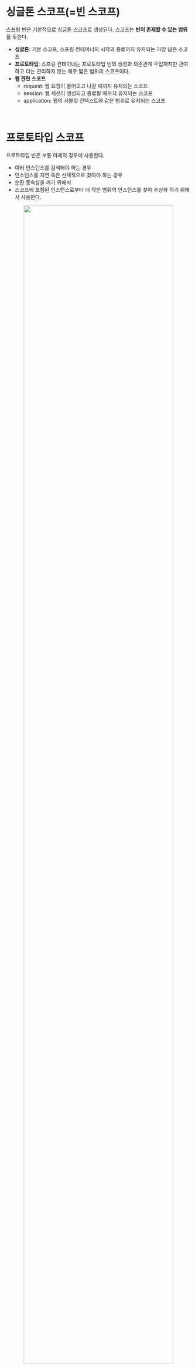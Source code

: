 # 싱글톤 스코프(=빈 스코프)

스프링 빈은 기본적으로 싱글톤 스코프로 생성된다. 스코프는 **빈이 존재할 수 있는 범위**를 뜻한다.

- **싱글톤**: 기본 스코프, 스프링 컨테이너의 시작과 종료까지 유지되는 가장 넓은 스코프
- **프로토타입**: 스프링 컨테이너는 프로토타입 빈의 생성과 의존관계 주입까지만 관여하고 더는 관리하지 않는 매우 짧은 범위의 스코프이다.
- **웹 관련 스코프**
    - request: 웹 요청이 들어오고 나갈 때까지 유지되는 스코프
    - session: 웹 세션이 생성되고 종료될 때까지 유지되는 스코프
    - application: 웹의 서블릿 컨텍스트와 같은 범위로 유지되는 스코프

&nbsp;

# 프로토타입 스코프

프로토타입 빈은 보통 아래의 경우에 사용한다.

- 여러 인스턴스를 검색해야 하는 경우
- 인스턴스를 지연 혹은 선택적으로 찾아야 하는 경우
- 순환 종속성을 깨기 위해서
- 스코프에 포함된 인스턴스로부터 더 작은 범위의 인스턴스를 찾아 추상화 하기 위해서 사용한다.

<div align="center">
    <img src="../img/9-1-1.png" width="90%" />
</div>

&nbsp;

- 싱글톤 빈 → **컨테이너 생성 시점**에서 같이 생성되고 초기화, **항상 같은 인스턴스 반환**
- 프로토타입 빈 → **컨테이너에서 빈을 조회할 때** 생성되고 초기화, **항상 새로운 인스턴스 반환**

&nbsp;

```java
@Scope("prototype")
@Bean
PrototypeBean HelloBean() {
	return new HelloBean();
}
```

스프링 컨테이너는 **프로토타입 빈을 생성하고, 의존관계 주입, 초기화까지만 처리한다.**

클라이언트에 빈을 반환하고, 이후 스프링 컨테이너는 생성된 **프로토타입 빈을 관리하지 않는다.**

프로토타입 빈을 관리할 책임은 프로토타입 빈을 받은 클라이언트에 있다. 그래서 @PreDestroy 같은 **종료 메서드가 호출되지 않는다.**

&nbsp;

### 싱글톤  빈과 프로토타입 빈을 함께 사용할 때,

프로토타입 빈으로 항상 새로운 인스턴스를 생성하고자 할 때,

여기서 주의할 점은 스프링은 일반적으로 싱글톤 빈을 사용하기 때문에 프로토타입 빈을 무작정 요청하기만 해서는 원하는 결과를 얻을 수 없다는 것이다.

싱글톤 빈의 스코프는 스프링 컨테이너와 같은데, 프로토타입 스코프의 스프링 빈이 새로 생성되기는 했지만 싱글톤 빈과 함께 사용되기 때문에 계속 유지한다. 그래서 빈을 여러번 요청해도 동일한 프로토타입 빈을 사용하게 되어 원하는 결과를 얻을 수 없게 된다.

&nbsp;

**클라이언트가 프로토타입 빈만 직접 사용하면 몰라도 싱글톤 빈과 함께 사용해야 하는 경우에는 어떻게 하면 좋을까?**

→ 싱글톤 빈에서 프로토타입 빈을 매번 새로 호출하면 되지 않을까?

```java
static class ClientBean{
		@Autowired
    private ApplicationContext ac;

    public int logic() {
				PrototypeBean prototypeBean = ac.getBean(PrototypeBean.class);
        prototypeBean.addCount();
        int count = prototypeBean.getCount();
        return count;
    }
}
```

위와 같은 동작은 의존관계를 외부에서 주입하는 것이 아닌 **직접 필요한 의존관계를 찾는 것**을 의미한다고 해서 **Dependency Lookup(DL)**이라고 부른다.

하지만 매번 이런식으로 스프링 애플리케이션 컨텍스트 전체를 주입받게 되면 스프링 컨테이너와 종속성이 생기고 테스트도 어려워진다.

&nbsp;

### ObjectFactory, ObjectProvider, ****JSR-330 Provider****

- ObjectFactory: 지정한 빈을 컨테이너에서 대신 찾아주는 DL 서비스를 제공해준다. 그리고 **스프링에 의존**한다.
- ObjectProvider: ObjectFactory에 편의기능들을 추가한 객체이다. 그리고 **스프링에 의존**한다.

```java
static class ClientBean{
    @Autowired
    private ObjectProvider<PrototypeBean> prototypeBeanProvider;

    public int logic() {
        PrototypeBean prototypeBean = prototypeBeanProvider.getObject();
        prototypeBean.addCount();
        int count = prototypeBean.getCount();
        return count;
    }
}
```

&nbsp;

ObjectProvider를 사용하면 내부에서 스프링 컨테이너를 통해 해당 빈을 찾아서 반환한다. **(DL)**

스프링에 종속적인 것은 동일하지만, 기능이 단순해서 단위테스트 및 Mock을 이용한 테스트 더블을 준비하기 쉽다.

&nbsp;

ObjectProvider는 기본적으로 스프링에 의존하는데, 그걸 원치 않는다면 `javax.inject.Provider` 패키지의 **JSR-330 자바 표준**을 사용하는 방법도 있다.

→ 자바 표준을 사용할 일은 드물지만, 구현하고자 하는 기능이 다른 컨테이너에서도 모두 호환되어야 한다면 자바 표준을 사용하면 된다.

```groovy
dependencies {
  implementation 'org.springframework.boot:spring-boot-starter'
  implementation 'javax.inject:javax.inject:1'
	...
}
```

```java
import javax.inject.Provider;

...
static class ClientBean{
    @Autowired
    private Provider<PrototypeBean> prototypeBeanProvider;

    public int logic() {
        PrototypeBean prototypeBean = prototypeBeanProvider.get();
        prototypeBean.addCount();
        int count = prototypeBean.getCount();
        return count;
    }
}
```

&nbsp;

# 웹 스코프

웹 소코프는 웹 환경에서 동작하며, 프로토타입과 다르게 스프링이 해당 스코프의 종료시점까지 관리한다.

웹 스코프는 해당 URL를 통한 클라이언트 요청이 ‘총 몇 번이 이루어졌고, 각 요청 당 몇 초가 걸렸는지, 실행 메서드가 몇 초 걸렸는지’와 같은 상황에서 사용하면 유용하다.

&nbsp;

- request
    - HTTP 요청 하나가 들어오고 나갈 때 까지 유지되는 스코프.
    - 각각의 HTTP 요청마다 별도의 빈 인스턴스가 생성되고, 관리된다.
    - HTTP 요청이 처리되면 종료 메서드가 호출된다. (프로토타입 스코프와 다른 점)
- session
    - HTTP Session과 동일한 생명주기를 가진다.
- application
    - 서블릿 컨텍스트(ServletContext)와 동일한 생명주기를 가진다.
- websocket
    - 웹 소켓과 동일한 생명주기를 가진다.

&nbsp;

### 스프링 웹 라이브러리

```groovy
implementation 'org.springframework.boot:spring-boot-starter-web'
```

스프링 부트는 웹 라이브러리가 없으면 `AnnotationConfigApplicationContext`를 기반으로 애플리케이션을 구동한다.

만약, 웹 라이브러리가 추가되면 웹 관련된 추가 설정과 환경들이 필요하기 때문에 `AnnotationConfigServletWebServerApplicationContext`를 기반으로 애플리케이션을 구동한다.

&nbsp;

### request 스코프

request 스코프는 동시에 여러 HTTP 요청이 들어오는 상황에서 로그를 쉽게 구분할 수 있다.

`@Scope(value = “request”)`를 사용해서 스코프를 지정하면, 해당 빈은 HTTP 요청 당 하나씩 생성되고, HTTP 요청이 끝나는 시점에 소멸된다.

다수 클라이언트들로부터의 HTTP 요청에 따른 request 스코프는 각각 구분되기 때문에 값이 섞일 걱정은 하지 않아도 된다.

```java
@Component
@Scope(value = "request")
public class MyLogger { }
```

&nbsp;

### 스코프와 Provider

하지만 스프링 애플리케이션이 처음 시작할 시점에는 request 스코프 빈은 아직 존재하지 않는 상태이기 때문에 오류가 발생한다.

request 스코프 빈은 실제로 고객의 요청이 올 때에만 생성할 수 있는데, 이 문제를 해결하기 위해 Provider를 사용할 수 있다.

```java
@Service
@RequiredArgsConstructor
public class LogDemoService {
	private final ObjectProvider<MyLogger> myLoggerProvider;
	public void logic(String id) {
		MyLogger myLogger = myLoggerProvider.getObject();
		myLogger.log("service id = " + id);
	}
}
```

&nbsp;

### 스코프와 프록시

하지만 Provider 보다 더 편한 방법이 존재한다. (웹 스코프가 아니어도 사용할 수 있는 기능임.)

&nbsp;

`@Scope`에 아래와 같은 속성을 추가해주면 된다.

```java
@Component
@Scope(value = "request", proxyMode = ScopedProxyMode.TARGET_CLASS)
public class MyLogger { }
```

이렇게 하면 해당 클래스를 가짜 프록시 클래스로 만들어주기 때문에 HTTP request와 관계 없이 다른 빈에 미리 주입해 둘 수 있다.

Provider를 사용하든 프록시를 사용하든 둘 다 가짜 클래스를 사용한다. 이것은 진짜 HTTP 요청이 올 때 그제서야 진짜 클래스를 찾아 매핑한다.